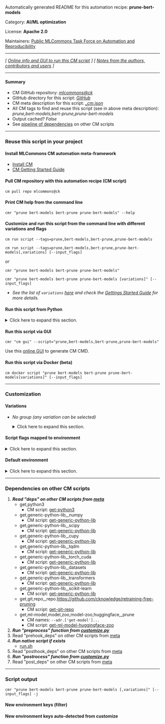 Automatically generated README for this automation recipe: **prune-bert-models**

Category: **AI/ML optimization**

License: **Apache 2.0**

Maintainers: [Public MLCommons Task Force on Automation and Reproducibility](https://github.com/mlcommons/ck/blob/master/docs/taskforce.md)

---
*[ [Online info and GUI to run this CM script](https://access.cknowledge.org/playground/?action=scripts&name=prune-bert-models,76182d4896414216) ] [ [Notes from the authors, contributors and users](README-extra.md) ]*

---
#### Summary

* CM GitHub repository: *[mlcommons@ck](https://github.com/mlcommons/ck/tree/dev/cm-mlops)*
* GitHub directory for this script: *[GitHub](https://github.com/mlcommons/ck/tree/dev/cm-mlops/script/prune-bert-models)*
* CM meta description for this script: *[_cm.json](_cm.json)*
* All CM tags to find and reuse this script (see in above meta description): *prune,bert-models,bert-prune,prune-bert-models*
* Output cached? *False*
* See [pipeline of dependencies](#dependencies-on-other-cm-scripts) on other CM scripts


---
### Reuse this script in your project

#### Install MLCommons CM automation meta-framework

* [Install CM](https://access.cknowledge.org/playground/?action=install)
* [CM Getting Started Guide](https://github.com/mlcommons/ck/blob/master/docs/getting-started.md)

#### Pull CM repository with this automation recipe (CM script)

```cm pull repo mlcommons@ck```

#### Print CM help from the command line

````cmr "prune bert-models bert-prune prune-bert-models" --help````

#### Customize and run this script from the command line with different variations and flags

`cm run script --tags=prune,bert-models,bert-prune,prune-bert-models`

`cm run script --tags=prune,bert-models,bert-prune,prune-bert-models[,variations] [--input_flags]`

*or*

`cmr "prune bert-models bert-prune prune-bert-models"`

`cmr "prune bert-models bert-prune prune-bert-models [variations]" [--input_flags]`


* *See the list of `variations` [here](#variations) and check the [Gettings Started Guide](https://github.com/mlcommons/ck/blob/dev/docs/getting-started.md) for more details.*

#### Run this script from Python

<details>
<summary>Click here to expand this section.</summary>

```python

import cmind

r = cmind.access({'action':'run'
                  'automation':'script',
                  'tags':'prune,bert-models,bert-prune,prune-bert-models'
                  'out':'con',
                  ...
                  (other input keys for this script)
                  ...
                 })

if r['return']>0:
    print (r['error'])

```

</details>


#### Run this script via GUI

```cmr "cm gui" --script="prune,bert-models,bert-prune,prune-bert-models"```

Use this [online GUI](https://cKnowledge.org/cm-gui/?tags=prune,bert-models,bert-prune,prune-bert-models) to generate CM CMD.

#### Run this script via Docker (beta)

`cm docker script "prune bert-models bert-prune prune-bert-models[variations]" [--input_flags]`

___
### Customization


#### Variations

  * *No group (any variation can be selected)*
    <details>
    <summary>Click here to expand this section.</summary>

    * `_model.#`
      - Environment variables:
        - *CM_BERT_PRUNE_MODEL_NAME*: `#`
        - *CM_MODEL_ZOO_STUB*: `#`
      - Workflow:
    * `_path.#`
      - Environment variables:
        - *CM_BERT_PRUNE_CKPT_PATH*: `#`
      - Workflow:
    * `_task.#`
      - Environment variables:
        - *CM_BERT_PRUNE_TASK*: `#`
      - Workflow:

    </details>


#### Script flags mapped to environment
<details>
<summary>Click here to expand this section.</summary>

* `--constraint=value`  &rarr;  `CM_BERT_PRUNE_CONSTRAINT=value`
* `--output_dir=value`  &rarr;  `CM_BERT_PRUNE_OUTPUT_DIR=value`

**Above CLI flags can be used in the Python CM API as follows:**

```python
r=cm.access({... , "constraint":...}
```

</details>

#### Default environment

<details>
<summary>Click here to expand this section.</summary>

These keys can be updated via `--env.KEY=VALUE` or `env` dictionary in `@input.json` or using script flags.

* CM_BERT_PRUNE_TASK: `squad`
* CM_BERT_PRUNE_MODEL_NAME: `bert-large-uncased`
* CM_MODEL_ZOO_STUB: `bert-large-uncased`
* CM_BERT_PRUNE_CONSTRAINT: `0.5`

</details>

___
### Dependencies on other CM scripts


  1. ***Read "deps" on other CM scripts from [meta](https://github.com/mlcommons/ck/tree/dev/cm-mlops/script/prune-bert-models/_cm.json)***
     * get,python3
       - CM script: [get-python3](https://github.com/mlcommons/ck/tree/master/cm-mlops/script/get-python3)
     * get,generic-python-lib,_numpy
       - CM script: [get-generic-python-lib](https://github.com/mlcommons/ck/tree/master/cm-mlops/script/get-generic-python-lib)
     * get,generic-python-lib,_scipy
       - CM script: [get-generic-python-lib](https://github.com/mlcommons/ck/tree/master/cm-mlops/script/get-generic-python-lib)
     * get,generic-python-lib,_cupy
       - CM script: [get-generic-python-lib](https://github.com/mlcommons/ck/tree/master/cm-mlops/script/get-generic-python-lib)
     * get,generic-python-lib,_tqdm
       - CM script: [get-generic-python-lib](https://github.com/mlcommons/ck/tree/master/cm-mlops/script/get-generic-python-lib)
     * get,generic-python-lib,_torch_cuda
       - CM script: [get-generic-python-lib](https://github.com/mlcommons/ck/tree/master/cm-mlops/script/get-generic-python-lib)
     * get,generic-python-lib,_datasets
       - CM script: [get-generic-python-lib](https://github.com/mlcommons/ck/tree/master/cm-mlops/script/get-generic-python-lib)
     * get,generic-python-lib,_transformers
       - CM script: [get-generic-python-lib](https://github.com/mlcommons/ck/tree/master/cm-mlops/script/get-generic-python-lib)
     * get,generic-python-lib,_scikit-learn
       - CM script: [get-generic-python-lib](https://github.com/mlcommons/ck/tree/master/cm-mlops/script/get-generic-python-lib)
     * get,git,repo,_repo.https://github.com/cknowledge/retraining-free-pruning
       - CM script: [get-git-repo](https://github.com/mlcommons/ck/tree/master/cm-mlops/script/get-git-repo)
     * get,ml-model,model,zoo,model-zoo,huggingface,_prune
       * CM names: `--adr.['get-model']...`
       - CM script: [get-ml-model-huggingface-zoo](https://github.com/mlcommons/ck/tree/master/cm-mlops/script/get-ml-model-huggingface-zoo)
  1. ***Run "preprocess" function from [customize.py](https://github.com/mlcommons/ck/tree/dev/cm-mlops/script/prune-bert-models/customize.py)***
  1. Read "prehook_deps" on other CM scripts from [meta](https://github.com/mlcommons/ck/tree/dev/cm-mlops/script/prune-bert-models/_cm.json)
  1. ***Run native script if exists***
     * [run.sh](https://github.com/mlcommons/ck/tree/dev/cm-mlops/script/prune-bert-models/run.sh)
  1. Read "posthook_deps" on other CM scripts from [meta](https://github.com/mlcommons/ck/tree/dev/cm-mlops/script/prune-bert-models/_cm.json)
  1. ***Run "postrocess" function from [customize.py](https://github.com/mlcommons/ck/tree/dev/cm-mlops/script/prune-bert-models/customize.py)***
  1. Read "post_deps" on other CM scripts from [meta](https://github.com/mlcommons/ck/tree/dev/cm-mlops/script/prune-bert-models/_cm.json)

___
### Script output
`cmr "prune bert-models bert-prune prune-bert-models [,variations]" [--input_flags] -j`
#### New environment keys (filter)

#### New environment keys auto-detected from customize
